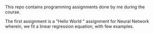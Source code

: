 This repo contains programming assignments done by me during the course.

The first assignment is a "Hello World " assignment for Neural Network
wherein, we fit a linear regression equation, with few examples.
